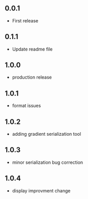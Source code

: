 ## 0.0.1
* First release
## 0.1.1
* Update readme file
## 1.0.0
* production release
## 1.0.1
* format issues
## 1.0.2
* adding gradient serialization tool
## 1.0.3
* minor serialization bug correction
## 1.0.4
* display improvment change